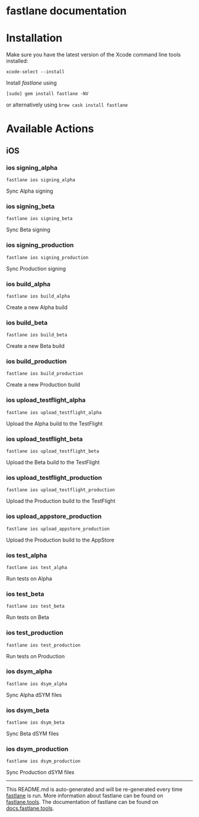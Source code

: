 fastlane documentation
================
# Installation

Make sure you have the latest version of the Xcode command line tools installed:

```
xcode-select --install
```

Install _fastlane_ using
```
[sudo] gem install fastlane -NV
```
or alternatively using `brew cask install fastlane`

# Available Actions
## iOS
### ios signing_alpha
```
fastlane ios signing_alpha
```
Sync Alpha signing
### ios signing_beta
```
fastlane ios signing_beta
```
Sync Beta signing
### ios signing_production
```
fastlane ios signing_production
```
Sync Production signing
### ios build_alpha
```
fastlane ios build_alpha
```
Create a new Alpha build
### ios build_beta
```
fastlane ios build_beta
```
Create a new Beta build
### ios build_production
```
fastlane ios build_production
```
Create a new Production build
### ios upload_testflight_alpha
```
fastlane ios upload_testflight_alpha
```
Upload the Alpha build to the TestFlight
### ios upload_testflight_beta
```
fastlane ios upload_testflight_beta
```
Upload the Beta build to the TestFlight
### ios upload_testflight_production
```
fastlane ios upload_testflight_production
```
Upload the Production build to the TestFlight
### ios upload_appstore_production
```
fastlane ios upload_appstore_production
```
Upload the Production build to the AppStore
### ios test_alpha
```
fastlane ios test_alpha
```
Run tests on Alpha
### ios test_beta
```
fastlane ios test_beta
```
Run tests on Beta
### ios test_production
```
fastlane ios test_production
```
Run tests on Production
### ios dsym_alpha
```
fastlane ios dsym_alpha
```
Sync Alpha dSYM files
### ios dsym_beta
```
fastlane ios dsym_beta
```
Sync Beta dSYM files
### ios dsym_production
```
fastlane ios dsym_production
```
Sync Production dSYM files

----

This README.md is auto-generated and will be re-generated every time [fastlane](https://fastlane.tools) is run.
More information about fastlane can be found on [fastlane.tools](https://fastlane.tools).
The documentation of fastlane can be found on [docs.fastlane.tools](https://docs.fastlane.tools).
